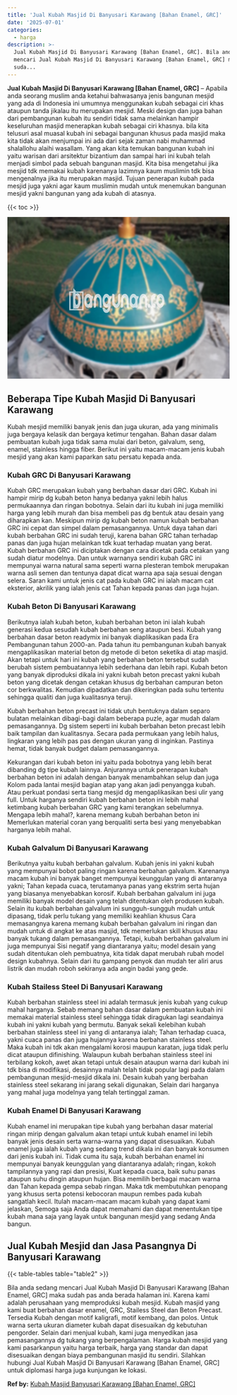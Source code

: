 ```yaml
---
title: 'Jual Kubah Masjid Di Banyusari Karawang [Bahan Enamel, GRC]'
date: '2025-07-01'
categories:
  - harga
description: >-
  Jual Kubah Masjid Di Banyusari Karawang [Bahan Enamel, GRC]. Bila anda sedang
  mencari Jual Kubah Masjid Di Banyusari Karawang [Bahan Enamel, GRC] maka
  suda...
---
```


**Jual Kubah Masjid Di Banyusari Karawang \[Bahan Enamel, GRC\]** – Apabila anda seorang muslim anda ketahui bahwasanya jenis bangunan mesjid yang ada di Indonesia ini umumnya menggunakan kubah sebagai ciri khas ataupun tanda jikalau itu merupakan mesjid. Meski design dan juga bahan dari pembangunan kubah itu sendiri tidak sama melainkan hampir keseluruhan masjid menerapkan kubah sebagai ciri khasnya. bila kita telusuri asal muasal kubah ini sebagai bangunan khusus pada masjid maka kita tidak akan menjumpai ini ada dari sejak zaman nabi muhammad shalallohu alaihi wasallam. Yang akan kita temukan bangunan kubah ini yaitu warisan dari arsitektur bizantium dan sampai hari ini kubah telah menjadi simbol pada sebuah bangunan masjid. Kita bisa mengetahui jika mesjid tdk memakai kubah karenanya lazimnya kaum muslimin tdk bisa mengenalnya jika itu merupakan masjid. Tujuan penerapan kubah pada mesjid juga yakni agar kaum muslimin mudah untuk menemukan bangunan mesjid yakni bangunan yang ada kubah di atasnya.

{{< toc >}}

![Jual Kubah Masjid Di Banyusari Karawang [Bahan Enamel, GRC]](/images/jual-kubah-masjid-38.png)

## Beberapa Tipe Kubah Masjid Di Banyusari Karawang

Kubah mesjid memiliki banyak jenis dan juga ukuran, ada yang minimalis juga bergaya kelasik dan bergaya ketimur tengahan. Bahan dasar dalam pembuatan kubah juga tidak sama mulai dari beton, galvalum, seng, enamel, stainless hingga fiber. Berikut ini yaitu macam-macam jenis kubah mesjid yang akan kami paparkan satu persatu kepada anda.

### Kubah GRC Di Banyusari Karawang

Kubah GRC merupakan kubah yang berbahan dasar dari GRC. Kubah ini hampir mirip dg kubah beton hanya bedanya yakni lebih halus permukaannya dan ringan bobotnya. Selain dari itu kubah ini juga memiliki harga yang lebih murah dan bisa membeli pas dg bentuk atau desain yang diharapkan kan. Meskipun mirip dg kubah beton namun kubah berbahan GRC ini cepat dan simpel dalam pemasangannya. Untuk daya tahan dari kubah berbahan GRC ini sudah teruji, karena bahan GRC tahan terhadap panas dan juga hujan melainkan tdk kuat terhadap muatan yang berat. Kubah berbahan GRC ini diciptakan dengan cara dicetak pada cetakan yang sudah diatur modelnya. Dan untuk warnanya sendiri kubah GRC ini mempunyai warna natural sama seperti warna plesteran tembok merupakan warna asli semen dan tentunya dapat dicat warna apa saja sesuai dengan selera. Saran kami untuk jenis cat pada kubah GRC ini ialah macam cat eksterior, akrilik yang ialah jenis cat Tahan kepada panas dan juga hujan.

### Kubah Beton Di Banyusari Karawang

Berikutnya ialah kubah beton, kubah berbahan beton ini ialah kubah generasi kedua sesudah kubah berbahan seng ataupun besi. Kubah yang berbahan dasar beton readymix ini banyak diaplikasikan pada Era Pembangunan tahun 2000-an. Pada tahun itu pembangunan kubah banyak mengaplikasikan material beton dg metode di beton seketika di atap masjid. Akan tetapi untuk hari ini kubah yang berbahan beton tersebut sudah berubah sistem pembuatannya lebih sederhana dan lebih rapi. Kubah beton yang banyak diproduksi dikala ini yakni kubah beton precast yakni kubah beton yang dicetak dengan cetakan khusus dg berbahan campuran beton cor berkwalitas. Kemudian dipadatkan dan dikeringkan pada suhu tertentu sehingga qualiti dan juga kualitasnya teruji.

Kubah berbahan beton precast ini tidak utuh bentuknya dalam separo bulatan melainkan dibagi-bagi dalam beberapa puzle, agar mudah dalam pemasangannya. Dg sistem seperti ini kubah berbahan beton precast lebih baik tampilan dan kualitasnya. Secara pada permukaan yang lebih halus, lingkaran yang lebih pas pas dengan ukuran yang di inginkan. Pastinya hemat, tidak banyak budget dalam pemasangannya.

Kekurangan dari kubah beton ini yaitu pada bobotnya yang lebih berat dibanding dg tipe kubah lainnya. Anjurannya untuk penerapan kubah berbahan beton ini adalah dengan banyak menambahkan selup dan juga Kolom pada lantai mesjid bagian atap yang akan jadi penyangga kubah. Atau perkuat pondasi serta tiang mesjid dg mengaplikasikan besi ulir yang full. Untuk harganya sendiri kubah berbahan beton ini lebih mahal ketimbang kubah berbahan GRC yang kami terangkan sebelumnya. Mengapa lebih mahal?, karena memang kubah berbahan beton ini Memerlukan material coran yang berqualiti serta besi yang menyebabkan harganya lebih mahal.

### Kubah Galvalum Di Banyusari Karawang

Berikutnya yaitu kubah berbahan galvalum. Kubah jenis ini yakni kubah yang mempunyai bobot paling ringan karena berbahan galvalum. Karenanya macam kubah ini banyak banget mempunyai keunggulan yang di antaranya yakni; Tahan kepada cuaca, terutamanya panas yang ekstrim serta hujan yang biasanya menyebabkan korosif. Kubah berbahan galvalum ini juga memiliki banyak model desain yang telah ditentukan oleh produsen kubah. Selain itu kubah berbahan galvalum ini sungguh-sungguh mudah untuk dipasang, tidak perlu tukang yang memiliki keahlian khusus Cara memasangnya karena memang kubah berbahan galvalum ini ringan dan mudah untuk di angkat ke atas masjid, tdk memerlukan skill khusus atau banyak tukang dalam pemasangannya. Tetapi, kubah berbahan galvalum ini juga mempunyai Sisi negatif yang diantaranya yaitu; model desain yang sudah ditentukan oleh pembuatnya, kita tidak dapat merubah rubah model design kubahnya. Selain dari itu gampang penyok dan mudah ter aliri arus listrik dan mudah roboh sekiranya ada angin badai yang gede.

### Kubah Stailess Steel Di Banyusari Karawang

Kubah berbahan stainless steel ini adalah termasuk jenis kubah yang cukup mahal harganya. Sebab memang bahan dasar dalam pembuatan kubah ini memakai material stainless steel sehingga tidak diragukan lagi seandainya kubah ini yakni kubah yang bermutu. Banyak sekali kelebihan kubah berbahan stainless steel ini yang di antaranya ialah; Tahan terhadap cuaca, yakni cuaca panas dan juga hujannya karena berbahan stainless steel. Maka kubah ini tdk akan mengalami korosi maupun karatan, juga tidak perlu dicat ataupun difinishing. Walaupun kubah berbahan stainless steel ini terbilang kokoh, awet akan tetapi untuk desain ataupun warna dari kubah ini tdk bisa di modifikasi, desainnya malah telah tidak popular lagi pada dalam pembangunan mesjid-mesjid dikala ini. Desain kubah yang berbahan stainless steel sekarang ini jarang sekali digunakan, Selain dari harganya yang mahal juga modelnya yang telah tertinggal zaman.

### Kubah Enamel Di Banyusari Karawang

Kubah enamel ini merupakan tipe kubah yang berbahan dasar material ringan mirip dengan galvalum akan tetapi untuk kubah enamel ini lebih banyak jenis desain serta warna-warna yang dapat disesuaikan. Kubah enamel juga ialah kubah yang sedang trend dikala ini dan banyak konsumen dari jenis kubah ini. Tidak cuma itu saja, kubah berbahan enamel ini mempunyai banyak keunggulan yang diantaranya adalah; ringan, kokoh tampilannya yang rapi dan presisi, Kuat kepada cuaca, baik suhu panas ataupun suhu dingin ataupun hujan. Bisa memilih berbagai macam warna dan Tahan kepada gempa sebab ringan. Maka tdk membutuhkan penopang yang khusus serta potensi kebocoran maupun rembes pada kubah sangatlah kecil. Itulah macam-macam macam kubah yang dapat kami jelaskan, Semoga saja Anda dapat memahami dan dapat menentukan tipe kubah mana saja yang layak untuk bangunan mesjid yang sedang Anda bangun.

## Jual Kubah Mesjid dan Jasa Pasangnya Di Banyusari Karawang

{{< table-tables table="table2" >}}

Bila anda sedang mencari Jual Kubah Masjid Di Banyusari Karawang \[Bahan Enamel, GRC\] maka sudah pas anda berada halaman ini. Karena kami adalah perusahaan yang memproduksi kubah mesjid. Kubah masjid yang kami buat berbahan dasar enamel, GRC, Stailess Steel dan Beton Precast. Tersedia Kubah dengan motif kaligrafi, motif kembang, dan polos. Untuk warna serta ukuran diameter kubah dapat disesuaikan dg kebutuhan pengorder. Selain dari menjual kubah, kami juga menyedikan jasa pemasangannya dg tukang yang berpengalaman. Harga kubah mesjid yang kami pasarkanpun yaitu harga terbaik, harga yang standar dan dapat disesuaikan dengan biaya pembangunan masjid itu sendiri. Silahkan hubungi Jual Kubah Masjid Di Banyusari Karawang \[Bahan Enamel, GRC\] untuk diplomasi harga juga kunjungan ke lokasi.

**Ref by:** [Kubah Masjid Banyusari Karawang [Bahan Enamel, GRC]](https://id.wikipedia.org/wiki/Kubah)
